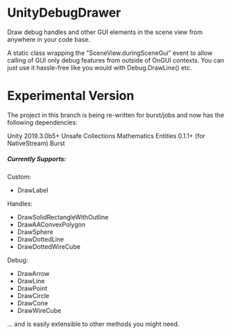 # UnityDebugDrawer

Draw debug handles and other GUI elements in the scene view from anywhere in your code base.

A static class wrapping the "SceneView.duringSceneGui" event to allow calling of GUI only debug features from outside of OnGUI contexts. You can just use it hassle-free like you would with Debug.DrawLine() etc.

# Experimental Version

The project in this branch is being re-written for burst/jobs and now has the following dependencies:

Unity 2019.3.0b5+
Unsafe
Collections
Mathematics
Entities 0.1.1+ (for NativeStream)
Burst

##### Currently Supports: #####

  Custom:
  * DrawLabel

  Handles:
  * DrawSolidRectangleWithOutline
  * DrawAAConvexPolygon
  * DrawSphere
  * DrawDottedLine
  * DrawDottedWireCube
  
  Debug:
  * DrawArrow
  * DrawLine
  * DrawPoint
  * DrawCircle
  * DrawCone
  * DrawWireCube

... and is easily extensible to other methods you might need.
